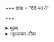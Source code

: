+++
title = "66 यत् ते"

+++


<details><summary>मूलम्</summary>

यत् ते॑ सृ॒ष्टस्य॑ य॒तः ।   
विक॑ङ्कत॒म् भा आ᳚र्च्छज् जातवेदः   ।  
तया॑ भा॒सा सम्मि॑तः ।       
उ॒रुन् नो॑ लो॒कम् अनु॒ प्रभा॑हि ।
</details>

<details><summary>भट्टभास्कर-टीका</summary>

सतो बृहत्या वा । हे जातवेदः! तव सृष्टस्य यतः प्रजापतिसकाशात् गच्छतः यत् या भाः दीप्तिः । लिङ्गव्यत्ययश्छान्दसः । विकङ्कतं वृक्षं आर्छत् आगच्छत् तया भासा सम्मितः समन्ताद्युक्तः नः अस्माकं उरुं लोकं स्थानं अनु प्रभाहि अनुक्रमेण प्रकाशय ॥
</details>